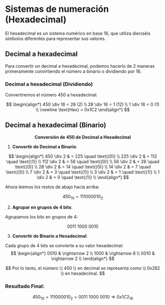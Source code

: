 # Sistemas de numeración (Hexadecimal)

El hexadecimal es un sistema numérico en base 16, que utiliza dieciséis símbolos diferentes para representar sus valores.

## Decimal a hexadecimal
Para convertir un decimal a hexadecimal, podemos hacerlo de 2 maneras primeramente convirtiendo el número a binario o dividiendo por 16.

### Decimal a hexadecimal (Dividiendo)
Convertiremos el número 450 a hexadecimal.

$$
\begin{align*}
450 \div 16 = 28 (2) \\
28 \div 16 = 1 (12) \\
1 \div 16 = 0 (1) \\
\newline
\text{Hex} = 0x1C2
\end{align*}
$$

## Decimal a hexadecimal (Binario)
$$
\textbf{Conversión de 450 de Decimal a Hexadecimal}
$$

1. **Convertir de Decimal a Binario**:

$$
\begin{align*}
450 \div 2 & = 225 \quad \text{(0)} \\
225 \div 2 & = 112 \quad \text{(1)} \\
112 \div 2 & = 56 \quad \text{(0)} \\
56 \div 2 & = 28 \quad \text{(0)} \\
28 \div 2 & = 14 \quad \text{(0)} \\
14 \div 2 & = 7 \quad \text{(0)} \\
7 \div 2 & = 3 \quad \text{(1)} \\
3 \div 2 & = 1 \quad \text{(1)} \\
1 \div 2 & = 0 \quad \text{(1)} \\
\end{align*}
$$

Ahora leemos los restos de abajo hacia arriba:

$$
450_{10} = 111000010_2
$$

2. **Agrupar en grupos de 4 bits**:

Agrupamos los bits en grupos de 4:

$$
0011\ 1000\ 0010
$$

3. **Convertir de Binario a Hexadecimal**:

Cada grupo de 4 bits se convierte a su valor hexadecimal:
$$
\begin{align*}
0010 & \rightarrow 2 \\
1000 & \rightarrow 8 \\
0010 & \rightarrow 2 \\
\end{align*}
$$

$$
Por lo tanto, el número \( 450 \) en decimal se representa como \( 0x282 \) en hexadecimal.
$$
### Resultado Final:

$$
450_{10} = 111000010_2 = 0011\ 1000\ 0010 \Rightarrow 0x1C2_{16}
$$